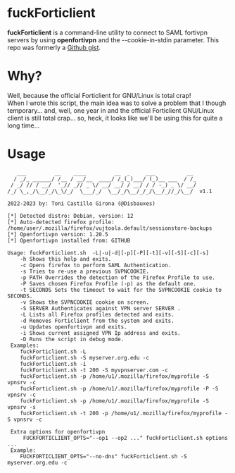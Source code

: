 # fuckForticlient

**fuckForticlient** is a command-line utility to connect to SAML fortivpn servers by using **openfortivpn** and the --cookie-in-stdin parameter.
This repo was formerly a [Github gist](https://gist.github.com/nonamed01).

# Why?

Well, because the official Forticlient for GNU/Linux is total crap! \
When I wrote this script, the main idea was to solve a problem that I though temporary... and, well, one year in and the official Forticlient GNU/Linux client is still total crap... so, heck, it looks like we'll be using this for quite a long time...

# Usage

```
   ___         __    ____         __  _     ___          __         
  / _/_ ______/ /__ / __/__  ____/ /_(_)___/ (_)__ ___  / /_        
 / _/ // / __/  '_// _// _ \/ __/ __/ / __/ / / -_) _ \/ __/        
/_/ \_,_/\__/_/\_\/_/  \___/_/  \__/_/\__/_/_/\__/_//_/\__/  v1.1 

2022-2023 by: Toni Castillo Girona (@Disbauxes) 

[*] Detected distro: Debian, version: 12 
[*] Auto-detected firefox profile: /home/user/.mozilla/firefox/vujtoola.default/sessionstore-backups 
[*] Openfortivpn version: 1.20.5 
[*] Openfortivpn installed from: GITHUB 

Usage: fuckForticlient.sh  -L|-u|-d|[-p][-P][-t][-v][-S][-c][-s]  
 	-h Shows this help and exits.   
 	-c Opens firefox to perform SAML Authentication. 
 	-s Tries to re-use a previous SVPNCOOKIE.   
 	-p PATH Overrides the detection of the Firefox Profile to use. 
 	-P Saves chosen Firefox Profile (-p) as the default one.    
 	-t SECONDS Sets the timeout to wait for the SVPNCOOKIE cookie to SECONDS. 
 	-v Shows the SVPNCOOKIE cookie on screen.   
 	-S SERVER Authenticates against VPN server SERVER . 
 	-L Lists all Firefox profiles detected and exits.   
 	-d Removes Forticlient from the system and exits.   
 	-u Updates openfortivpn and exits.  
 	-i Shows current assigned VPN Ip address and exits.    
 	-D Runs the script in debug mode.   
 Examples:  
 	fuckForticlient.sh -L 
 	fuckForticlient.sh -S myserver.org.edu -c 
 	fuckForticlient.sh -i   
 	fuckForticlient.sh -t 200 -S myvpnserver.com -c  
 	fuckForticlient.sh -p /home/u1/.mozilla/firefox/myprofile -S vpnsrv -c 
 	fuckForticlient.sh -p /home/u1/.mozilla/firefox/myprofile -P -S vpnsrv -c   
 	fuckForticlient.sh -p /home/u1/.mozilla/firefox/myprofile -S vpnsrv -s  
 	fuckForticlient.sh -t 200 -p /home/u1/.mozilla/firefox/myprofile -S vpnsrv -c 

 Extra options for openfortivpn 
 	 FUCKFORTICLIENT_OPTS="--op1 --op2 ..." fuckForticlient.sh options ...  
 Example:   
 	FUCKFORTICLIENT_OPTS="--no-dns" fuckForticlient.sh -S myserver.org.edu -c 

```

